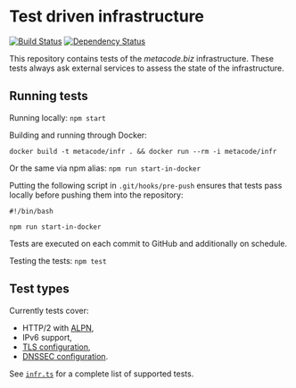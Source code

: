 # Test driven infrastructure

[![Build Status](https://travis-ci.org/wiktor-k/infrastructure-tests.svg?branch=master)](https://travis-ci.org/wiktor-k/infrastructure-tests) [![Dependency Status](https://dependencyci.com/github/wiktor-k/infrastructure-tests/badge)](https://dependencyci.com/github/wiktor-k/infrastructure-tests)

This repository contains tests of the *metacode.biz* infrastructure.
These tests always ask external services to assess the state of the infrastructure.

## Running tests

Running locally: `npm start`

Building and running through Docker:

    docker build -t metacode/infr . && docker run --rm -i metacode/infr

Or the same via npm alias: `npm run start-in-docker`

Putting the following script in `.git/hooks/pre-push` ensures that tests
pass locally before pushing them into the repository:

    #!/bin/bash

    npm run start-in-docker

Tests are executed on each commit to GitHub and additionally on schedule.

Testing the tests: `npm test`

## Test types

Currently tests cover:

  * HTTP/2 with [ALPN][ALPN],
  * IPv6 support,
  * [TLS configuration][SSLLABS],
  * [DNSSEC configuration][DNSSEC].

See [`infr.ts`](infr.ts) for a complete list of supported tests.

[ALPN]: https://en.wikipedia.org/wiki/Application-Layer_Protocol_Negotiation
[SSLLABS]: https://www.ssllabs.com/ssltest/
[DNSSEC]: https://www.icann.org/resources/pages/dnssec-qaa-2014-01-29-en
